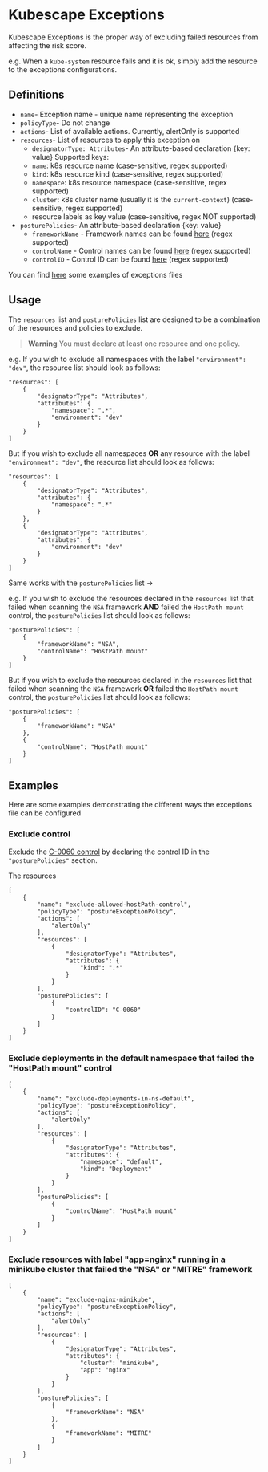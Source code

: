 # Kubescape Exceptions

Kubescape Exceptions is the proper way of excluding failed resources from affecting the risk score.

e.g. When a `kube-system` resource fails and it is ok, simply add the resource to the exceptions configurations.

## Definitions


* `name`- Exception name - unique name representing the exception
* `policyType`- Do not change
* `actions`- List of available actions. Currently, alertOnly is supported
* `resources`- List of resources to apply this exception on
    * `designatorType: Attributes`- An attribute-based declaration {key: value}
    Supported keys:
    * `name`: k8s resource name (case-sensitive, regex supported)
    * `kind`: k8s resource kind (case-sensitive, regex supported)
    * `namespace`: k8s resource namespace (case-sensitive, regex supported)
    * `cluster`: k8s cluster name (usually it is the `current-context`) (case-sensitive, regex supported)
    * resource labels as key value (case-sensitive, regex NOT supported)
* `posturePolicies`- An attribute-based declaration {key: value}
    * `frameworkName` - Framework names can be found [here](https://github.com/armosec/regolibrary/tree/master/frameworks) (regex supported)
    * `controlName` - Control names can be found [here](https://github.com/armosec/regolibrary/tree/master/controls) (regex supported)
    * `controlID` - Control ID can be found [here](https://github.com/armosec/regolibrary/tree/master/controls) (regex supported)
 
You can find [here](https://github.com/kubescape/kubescape/tree/master/examples/exceptions) some examples of exceptions files

## Usage

The `resources` list and `posturePolicies` list are designed to be a combination of the resources and policies to exclude.

> **Warning** 
> You must declare at least one resource and one policy.

e.g. If you wish to exclude all namespaces with the label `"environment": "dev"`, the resource list should look as follows:
```
"resources": [
    {
        "designatorType": "Attributes",
        "attributes": {
            "namespace": ".*",
            "environment": "dev"
        }
    }
]
```

But if you wish to exclude all namespaces **OR** any resource with the label `"environment": "dev"`, the resource list should look as follows:
```
"resources": [
    {
        "designatorType": "Attributes",
        "attributes": {
            "namespace": ".*"
        }
    },
    {
        "designatorType": "Attributes",
        "attributes": {
            "environment": "dev"
        }
    }
]
```

Same works with the `posturePolicies` list ->

e.g. If you wish to exclude the resources declared in the `resources` list that failed when scanning the `NSA` framework **AND** failed the `HostPath mount` control, the `posturePolicies` list should look as follows:
```
"posturePolicies": [
    {
        "frameworkName": "NSA",
        "controlName": "HostPath mount" 
    }
]
```

But if you wish to exclude the resources declared in the `resources` list that failed when scanning the `NSA` framework **OR** failed the `HostPath mount` control, the `posturePolicies` list should look as follows:
```
"posturePolicies": [
    {
        "frameworkName": "NSA" 
    },
    {
        "controlName": "HostPath mount" 
    }
]
```

## Examples

Here are some examples demonstrating the different ways the exceptions file can be configured


### Exclude  control

Exclude the [C-0060 control](https://github.com/armosec/regolibrary/blob/master/controls/allowedhostpath.json#L2) by declaring the control ID in the `"posturePolicies"` section.

The resources

```
[
    {
        "name": "exclude-allowed-hostPath-control",
        "policyType": "postureExceptionPolicy",
        "actions": [
            "alertOnly"
        ],
        "resources": [
            {
                "designatorType": "Attributes",
                "attributes": {
                    "kind": ".*"
                }
            }
        ],
        "posturePolicies": [
            {
                "controlID": "C-0060" 
            }
        ]
    }
]
```

### Exclude deployments in the default namespace that failed the "HostPath mount" control 
```
[
    {
        "name": "exclude-deployments-in-ns-default",
        "policyType": "postureExceptionPolicy",
        "actions": [
            "alertOnly"
        ],
        "resources": [
            {
                "designatorType": "Attributes",
                "attributes": {
                    "namespace": "default",
                    "kind": "Deployment"
                }
            }
        ],
        "posturePolicies": [
            {
                "controlName": "HostPath mount" 
            }
        ]
    }
]
```

### Exclude resources with label "app=nginx" running in a minikube cluster that failed the "NSA" or "MITRE" framework 
```
[
    {
        "name": "exclude-nginx-minikube",
        "policyType": "postureExceptionPolicy",
        "actions": [
            "alertOnly"
        ],
        "resources": [
            {
                "designatorType": "Attributes",
                "attributes": {
                    "cluster": "minikube",
                    "app": "nginx"
                }
            }
        ],
        "posturePolicies": [
            {
                "frameworkName": "NSA" 
            },
            {
                "frameworkName": "MITRE" 
            }
        ]
    }
]
```

